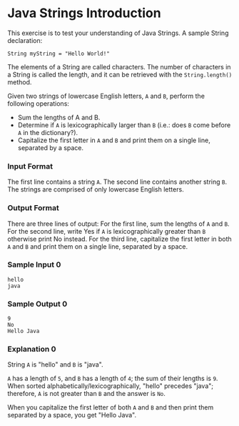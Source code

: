 # Java Strings Introduction

This exercise is to test your understanding of Java Strings. A sample String declaration:
~~~~
String myString = "Hello World!"
~~~~
The elements of a String are called characters. The number of characters in a String is called the length, and it can 
be retrieved with the `String.length()` method.

Given two strings of lowercase English letters, `A` and `B`, perform the following operations:

- Sum the lengths of A and B.
- Determine if `A` is lexicographically larger than `B` (i.e.: does `B` come before `A` in the dictionary?).
- Capitalize the first letter in `A` and `B` and print them on a single line, separated by a space.

### Input Format

The first line contains a string `A`. The second line contains another string `B`. The strings are comprised of only 
lowercase English letters.

### Output Format

There are three lines of output:
For the first line, sum the lengths of `A` and `B`.
For the second line, write Yes if `A` is lexicographically greater than `B` otherwise print No instead.
For the third line, capitalize the first letter in both `A` and `B` and print them on a single line, separated by a 
space.

### Sample Input 0
~~~~
hello
java
~~~~

### Sample Output 0
~~~~
9
No
Hello Java
~~~~

### Explanation 0

String `A` is "hello" and `B` is "java".

`A` has a length of `5`, and `B` has a length of `4`; the sum of their lengths is `9`.
When sorted alphabetically/lexicographically, "hello" precedes "java"; therefore, `A` is not greater than `B` and the 
answer is `No`.

When you capitalize the first letter of both `A` and `B` and then print them separated by a space, you get "Hello Java".